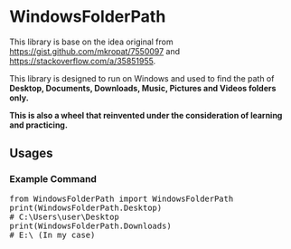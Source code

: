 # WindowsFolderPath
This library is base on the idea original from https://gist.github.com/mkropat/7550097 and https://stackoverflow.com/a/35851955.  

This library is designed to run on Windows and used to find the path of 
**Desktop, Documents, Downloads, Music, Pictures and Videos folders only.**  

**This is also a wheel that reinvented under the consideration of learning and practicing.**
## Usages
### Example Command
<pre>
from WindowsFolderPath import WindowsFolderPath
print(WindowsFolderPath.Desktop)
# C:\Users\user\Desktop
print(WindowsFolderPath.Downloads)
# E:\ (In my case)</pre>
